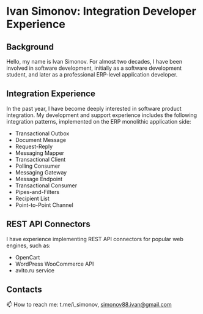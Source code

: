 # Ivan Simonov: Integration Developer Experience

## Background

Hello, my name is Ivan Simonov. For almost two decades, I have been involved in software development, initially as a software development student, and later as a professional ERP-level application developer.

## Integration Experience

In the past year, I have become deeply interested in software product integration. My development and support experience includes the following integration patterns, implemented on the ERP monolithic application side:

- Transactional Outbox
- Document Message
- Request-Reply
- Messaging Mapper
- Transactional Client
- Polling Consumer
- Messaging Gateway
- Message Endpoint
- Transactional Consumer
- Pipes-and-Filters
- Recipient List
- Point-to-Point Channel

## REST API Connectors

I have experience implementing REST API connectors for popular web engines, such as:

- OpenCart
- WordPress WooCommerce API
- avito.ru service

## Contacts
📫 How to reach me: t.me/i_simonov, simonov88.ivan@gmail.com

<!---
i-simonov/i-simonov is a ✨ special ✨ repository because its `README.md` (this file) appears on your GitHub profile.
You can click the Preview link to take a look at your changes.
--->
